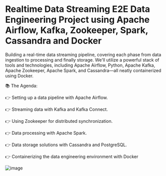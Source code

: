 # Realtime Data Streaming E2E Data Engineering Project using Apache Airflow, Kafka, Zookeeper, Spark, Cassandra and Docker

Building a real-time data streaming pipeline, covering each phase from data ingestion to processing and finally storage. We'll utilize a powerful stack of tools and technologies, including Apache Airflow, Python, Apache Kafka, Apache Zookeeper, Apache Spark, and Cassandra—all neatly containerized using Docker.

📚 The Agenda: 

👉 Setting up a data pipeline with Apache Airflow.

👉 Streaming data with Kafka and Kafka Connect.

👉 Using Zookeeper for distributed synchronization.

👉 Data processing with Apache Spark.

👉 Data storage solutions with Cassandra and PostgreSQL.

👉 Containerizing the data engineering environment with Docker

![image](https://github.com/ThamerAissaoui/Realtime-Data-Streaming-End-To-End-Data-Engineering-Project_Airflow_Kafka_Spark_Cassandra/assets/36975418/a82c5d47-421a-4659-b7eb-242f9ddb4a12)



